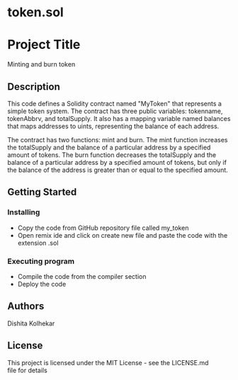 # token.sol
# Project Title
Minting and burn token

## Description

This code defines a Solidity contract named "MyToken" that represents a simple token system. The contract has three public variables: tokenname, tokenAbbrv, and totalSupply. It also has a mapping variable named balances that maps addresses to uints, representing the balance of each address.

The contract has two functions: mint and burn. The mint function increases the totalSupply and the balance of a particular address by a specified amount of tokens. The burn function decreases the totalSupply and the balance of a particular address by a specified amount of tokens, but only if the balance of the address is greater than or equal to the specified amount.

## Getting Started
 
### Installing

* Copy the code from GitHub repository file called my_token
* Open remix ide and click on create new file and paste the code with the extension .sol


### Executing program

* Compile the code  from the compiler section
* Deploy the code 



## Authors

Dishita Kolhekar



## License

This project is licensed under the MIT License - see the LICENSE.md file for details
